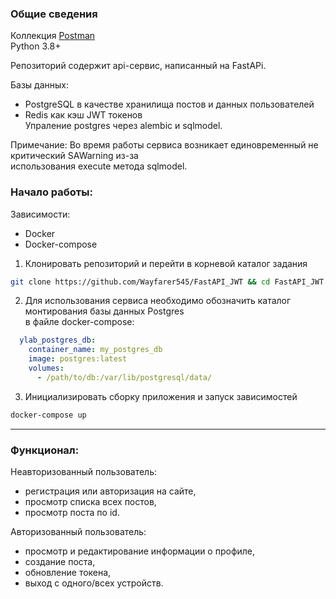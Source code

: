### Общие сведения
Коллекция [Postman](https://www.getpostman.com/collections/914bdb90302845426060)  
Python 3.8+

Репозиторий содержит api-сервис, написанный на FastAPi.  

Базы данных:
- PostgreSQL в качестве хранилища постов и данных пользователей
- Redis как кэш JWT токенов  
Упраление postgres через alembic и sqlmodel.  

Примечание: Во время работы сервиса возникает единовременный не критический SAWarning из-за  
использования execute метода sqlmodel.

### Начало работы:  
Зависимости:
- Docker
- Docker-compose

1. Клонировать репозиторий и перейти в корневой каталог задания
```bash
git clone https://github.com/Wayfarer545/FastAPI_JWT && cd FastAPI_JWT
```
2. Для использования сервиса необходимо обозначить каталог монтирования базы данных Postgres  
в файле docker-compose:
```yaml
  ylab_postgres_db:
    container_name: my_postgres_db
    image: postgres:latest
    volumes:
      - /path/to/db:/var/lib/postgresql/data/
```
3. Инициализировать сборку приложения и запуск зависимостей
```bash
docker-compose up
```
---

### Функционал:
Неавторизованный пользователь:
- регистрация или авторизация на сайте,  
- просмотр списка всех постов,
- просмотр поста по id.  

Авторизованный пользователь:
- просмотр и редактирование информации о профиле, 
- создание поста,
- обновление токена,
- выход с одного/всех устройств.



